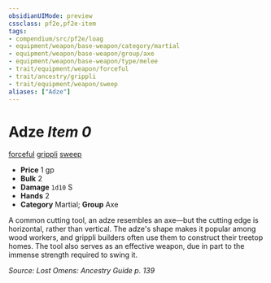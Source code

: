 ```yaml
---
obsidianUIMode: preview
cssclass: pf2e,pf2e-item
tags:
- compendium/src/pf2e/loag
- equipment/weapon/base-weapon/category/martial
- equipment/weapon/base-weapon/group/axe
- equipment/weapon/base-weapon/type/melee
- trait/equipment/weapon/forceful
- trait/ancestry/grippli
- trait/equipment/weapon/sweep
aliases: ["Adze"]
---
```

# Adze *Item 0*  
[forceful](forceful.md)  [grippli](grippli-b2.md)  [sweep](sweep.md)  

- **Price** 1 gp
- **Bulk** 2
- **Damage** `1d10` S
- **Hands** 2
- **Category** Martial; **Group** Axe 

A common cutting tool, an adze resembles an axe—but the cutting edge is horizontal, rather than vertical. The adze's shape makes it popular among wood workers, and grippli builders often use them to construct their treetop homes. The tool also serves as an effective weapon, due in part to the immense strength required to swing it.

*Source: Lost Omens: Ancestry Guide p. 139*